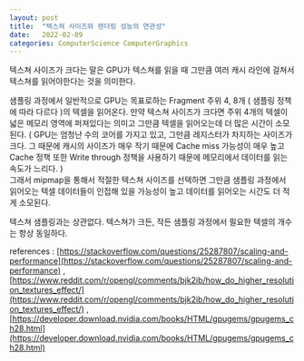 ```yaml
---
layout: post
title:  "텍스쳐 사이즈와 렌더링 성능의 연관성"
date:   2022-02-09
categories: ComputerScience ComputerGraphics
---
```


텍스쳐 사이즈가 크다는 말은 GPU가 텍스쳐를 읽을 때 그만큼 여러 캐시 라인에 걸쳐서 텍스쳐를 읽어야한다는 것을 의미한다.          

샘플링 과정에서 일반적으로 GPU는 목표로하는 Fragment 주위 4, 8개 ( 샘플링 정책에 따라 다르다 )의 텍셀을 읽어온다. 만약 텍스쳐 사이즈가 크다면 주위 4개의 텍셀이 넓은 메모리 영역에 퍼져있다는 의미고 그만큼 텍셀을 읽어오는데 더 많은 시간이 소모된다. ( GPU는 엄청난 수의 코어를 가지고 있고, 그만큼 레지스터가 차지하는 사이즈가 크다. 그 때문에 캐시의 사이즈가 매우 작기 때문에 Cache miss 가능성이 매우 높고 Cache 정책 또한 Write through 정책을 사용하기 때문에 메모리에서 데이터를 읽는 속도가 느리다. )                               
그래서 mipmap을 통해서 적절한 텍스쳐 사이즈를 선택하면 그만큼 샘플링 과정에서 읽어오는 텍셀 데이터들이 인접해 있을 가능성이 높고 데이터를 읽어오는 시간도 더 적게 소모된다.          

텍스쳐 샘플링과는 상관없다. 텍스쳐가 크든, 작든 샘플링 과정에서 필요한 텍셀의 개수는 항상 동일하다.            




references : [https://stackoverflow.com/questions/25287807/scaling-and-performance](https://stackoverflow.com/questions/25287807/scaling-and-performance)  ,  [https://www.reddit.com/r/opengl/comments/bjk2ib/how_do_higher_resolution_textures_effect/](https://www.reddit.com/r/opengl/comments/bjk2ib/how_do_higher_resolution_textures_effect/)  ,  [https://developer.download.nvidia.com/books/HTML/gpugems/gpugems_ch28.html](https://developer.download.nvidia.com/books/HTML/gpugems/gpugems_ch28.html)                       